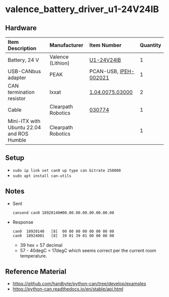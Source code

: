 # valence_battery_driver_u1-24V24IB

## Hardware

| Item Description                          | Manufacturer       | Item Number                                                                   | Quantity |
| :---------------------------------------- | :----------------- | :---------------------------------------------------------------------------- | :------- |
| Battery, 24 V                             | Valence (Lithion)  | [U1-24V24IB](https://www.valence.com/12-and-24v-li-ion-batteries/u1-24v24ib)  | 1        |
| USB-CANbus adapter                        | PEAK               | PCAN-USB, [IPEH-002021](https://www.peak-system.com/PCAN-USB.199.0.html?&L=1) | 1        |
| CAN termination resistor                  | Ixxat              | [1.04.0075.03000](https://www.ixxat.com/products/accessories)                 | 2        |
| Cable                                     | Clearpath Robotics | [030774](./readme_assets/030774_1.pdf)                                        | 1        |
| Mini-ITX with Ubuntu 22.04 and ROS Humble | Clearpath Robotics |                                                                               | 1        |

## Setup

-   `sudo ip link set can0 up type can bitrate 250000`
-   `sudo apt install can-utils`

## Notes

-   Sent
    ```
    cansend can0 18920140#00.00.00.00.00.00.00.00
    ```
-   Response
    ```
    can0  18920140   [8]  00 00 00 00 00 00 00 00
    can0  18924001   [8]  39 01 39 01 00 00 00 00
    ```

    -   39 hex = 57 decimal
    -   57 - 40degC = 17degC which seems correct per the current room temperature.

## Reference Material
-   https://github.com/hardbyte/python-can/tree/develop/examples
-   https://python-can.readthedocs.io/en/stable/api.html
